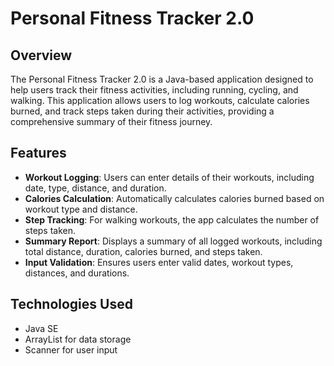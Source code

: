 # Personal Fitness Tracker 2.0

## Overview

The Personal Fitness Tracker 2.0 is a Java-based application designed to help users track their fitness activities, including running, cycling, and walking. This application allows users to log workouts, calculate calories burned, and track steps taken during their activities, providing a comprehensive summary of their fitness journey.

## Features

- **Workout Logging**: Users can enter details of their workouts, including date, type, distance, and duration.
- **Calories Calculation**: Automatically calculates calories burned based on workout type and distance.
- **Step Tracking**: For walking workouts, the app calculates the number of steps taken.
- **Summary Report**: Displays a summary of all logged workouts, including total distance, duration, calories burned, and steps taken.
- **Input Validation**: Ensures users enter valid dates, workout types, distances, and durations.

## Technologies Used

- Java SE
- ArrayList for data storage
- Scanner for user input
